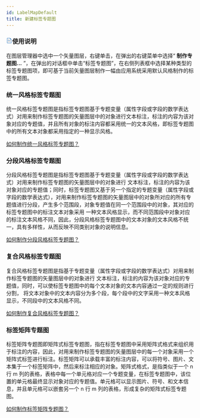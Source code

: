 ```yaml
---
id: LabelMapDefault
title: 新建标签专题图
---
```

### ![](../../img/read.gif)使用说明

在图层管理器中选中一个矢量图层，右键单击，在弹出的右键菜单中选择“ **制作专题图...**
”，在弹出的对话框中单击“标签专题图”，在右侧列表框中选择某种类型的标签专题图项，即可基于当前矢量图层制作一幅由应用系统采用默认风格制作的标签专题图。

### 统一风格标签专题图

统一风格标签专题图是指标签专题图基于专题变量（属性字段或字段的数学表达式）对用来制作标签专题图的矢量图层中的对象进行文本标注，标注的内容为该对象对应的专题值，并且所有对象的标注内容都采用统一的文本风格，即标签专题图中的所有文本对象都采用指定的一种显示风格。

 [如何制作统一风格标签专题图？](UniformLabelMap)

### 分段风格标签专题图

分段风格标签专题图是指标签专题图基于专题变量（属性字段或字段的数学表达式）对用来制作标签专题图的矢量图层中的对象进行
文本标注，标注的内容为该对象对应的专题值；同时，标签专题图又基于另一个指定的专题变量（属性字段或字段的数学表达式），对用来制作标签专题图的矢量图层中的对象所对应的所有专题值进行分段，产生多个范围段，对象专题值在同一个范围段中的对象，其对应的标签专题图中的标注文本对象采用
一种文本风格显示，而不同范围段中对象对应的标注文本风格不同，因此，分段风格标签专题图中的文本对象的文本风格不统一，具有多样性，从而反映不同类别对象的说明信息。

 [如何制作分段风格标签专题图？](RangesLabelMap)

### 复合风格标签专题图

复合风格标签专题图是指基于专题变量（属性字段或字段的数学表达式）对用来制作标签专题图的矢量图层中的对象进行
文本标注，标注的内容为该对象对应的专题值，同时，可以使标签专题图中的每个文本对象的文本内容通过一定的规则进行分割，
将文本对象中的文本内容分为多个段，每个段中的文字采用一种文本风格显示，不同段中的文本风格不同。

 [如何制作复合风格标签专题图？](MixedLabelMap)

### 标签矩阵专题图

标签矩阵专题图即矩阵式标签专题图，指在标签专题图中采用矩阵式格式来组织用于标注的内容，因此，对用来制作标签专题图的矢量图层中的每一个对象采用一个矩阵式标签进行标注。标签矩阵可以承载丰富的标注内容，可以将符号、图片、文本集于一个标签矩阵中，然后来标注相应的对象。矩阵式格式，是指类似于一个
n 行 m
列的表格，表格中每一个单元格对应一个专题变量，在标签专题图中，该位置的单元格最终显示对象对应的专题值。单元格可以显示图片、符号、和文本信息，并且单元格可以嵌套另一个
n 行 m 列的表格，形成复杂的矩阵式标签专题图。

 [如何制作标签矩阵专题图？](LabelMatrixMap)


